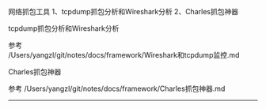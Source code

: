 网络抓包工具
1、tcpdump抓包分析和Wireshark分析 
2、Charles抓包神器


tcpdump抓包分析和Wireshark分析  
  
参考  
/Users/yangzl/git/notes/docs/framework/Wireshark和tcpdump监控.md  
  



Charles抓包神器

参考
/Users/yangzl/git/notes/docs/framework/Charles抓包神器.md

  
  
  
---------------------------------------------------------------------------------------------------------------------  


